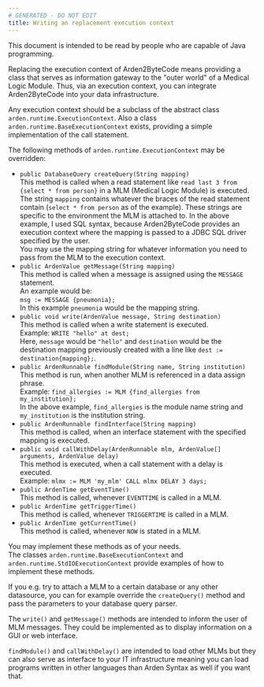 ```yaml
---
# GENERATED - DO NOT EDIT
title: Writing an replacement execution context
---
```

This document is intended to be read by people who are capable of Java programming.

Replacing the execution context of Arden2ByteCode means providing a class that serves as information gateway to the "outer world" of a Medical Logic Module. Thus, via an execution context, you can integrate Arden2ByteCode into your data infrastructure.

Any execution context should be a subclass of the abstract class `arden.runtime.ExecutionContext`. Also a class `arden.runtime.BaseExecutionContext` exists, providing a simple implementation of the call statement.

The following methods of `arden.runtime.ExecutionContext` may be overridden:

* `public DatabaseQuery createQuery(String mapping)`  
  This method is called when a read statement like 
  `read last 3 from {select * from person}` in a MLM 
  (Medical Logic Module) is executed.  
  The string `mapping` contains whatever the braces of 
  the read statement contain (`select * from person` 
  as of the example). 
  These strings are specific to the environment the 
  MLM is attached to. In the above example, I used 
  SQL syntax, because Arden2ByteCode provides an 
  execution context where the mapping is passed to a 
  JDBC SQL driver specified by the user.  
  You may use the mapping string for whatever 
  information you need to pass from the MLM to the
  execution context.
* `public ArdenValue getMessage(String mapping)`  
  This method is called when a message is assigned
  using the `MESSAGE` statement.  
  An example would be:  
  `msg := MESSAGE {pneumonia};`  
  In this example `pneumonia` would be the mapping
  string.
* `public void write(ArdenValue message, String destination)`  
  This method is called when a write statement is
  executed.  
  Example: `WRITE "hello" at dest;`  
  Here, `message` would be `"hello"` and `destination`
  would be the destination mapping previously created
  with a line like `dest := destination{mapping};`.
* `public ArdenRunnable findModule(String name, String institution)`  
  This method is run, when another MLM is referenced in
  a data assign phrase.  
  Example: `find_allergies := MLM {find_allergies from my_institution};`  
  In the above example, `find_allergies` is the module
  name string and `my_institution` is the institution 
  string.
* `public ArdenRunnable findInterface(String mapping)`  
  This method is called, when an interface statement
  with the specified mapping is executed.
* `public void callWithDelay(ArdenRunnable mlm, ArdenValue[] arguments, ArdenValue delay)`  
  This method is executed, when a call statement with
  a delay is executed.  
  Example: `mlmx := MLM 'my_mlm' CALL mlmx DELAY 3 days;`
* `public ArdenTime getEventTime()`  
  This method is called, whenever `EVENTTIME` is called
  in a MLM.
* `public ArdenTime getTriggerTime()`  
  This method is called, whenever `TRIGGERTIME` is called
  in a MLM.
* `public ArdenTime getCurrentTime()`  
  This method is called, whenever `NOW` is stated in a
  MLM.

You may implement these methods as of your needs.  
The classes `arden.runtime.BaseExecutionContext` and 
`arden.runtime.StdIOExecutionContext` provide examples of
how to implement these methods.

If you e.g. try to attach a MLM to a certain database or
any other datasource, you can for example override the 
`createQuery()` method and pass the parameters to your
database query parser.

The `write()` and `getMessage()` methods are intended to
inform the user of MLM messages. They could be implemented
as to display information on a GUI or web interface.

`findModule()` and `callWithDelay()` are intended to load
other MLMs but they can also serve as interface to your
IT infrastructure meaning you can load programs written in
other languages than Arden Syntax as well if you want 
that.
